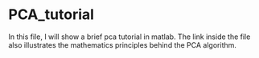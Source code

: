 # PCA_tutorial
In this file, I will show a brief pca tutorial in matlab.
The link inside the file also illustrates the mathematics principles behind the PCA algorithm.
